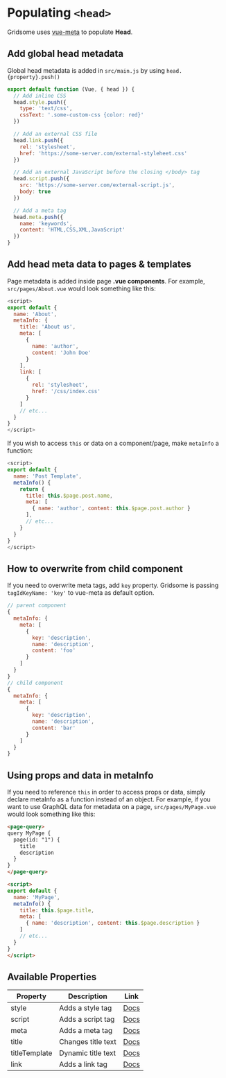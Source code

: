 # Populating `<head>`

Gridsome uses [vue-meta](https://github.com/nuxt/vue-meta) to populate **Head**.

## Add global head metadata

Global head metadata is added in `src/main.js` by using `head.{property}.push()`

```js
export default function (Vue, { head }) {
  // Add inline CSS
  head.style.push({
    type: 'text/css',
    cssText: '.some-custom-css {color: red}'
  })

  // Add an external CSS file
  head.link.push({
    rel: 'stylesheet',
    href: 'https://some-server.com/external-styleheet.css'
  })

  // Add an external JavaScript before the closing </body> tag
  head.script.push({
    src: 'https://some-server.com/external-script.js',
    body: true
  })

  // Add a meta tag
  head.meta.push({
    name: 'keywords',
    content: 'HTML,CSS,XML,JavaScript'
  })
}
```

## Add head meta data to pages & templates

Page metadata is added inside page **.vue components**.
For example, `src/pages/About.vue` would look something like this:

```js
<script>
export default {
  name: 'About',
  metaInfo: {
    title: 'About us',
    meta: [
      {
        name: 'author',
        content: 'John Doe'
      }
    ],
    link: [
      {
        rel: 'stylesheet',
        href: '/css/index.css'
      }
    ]
    // etc...
  }
}
</script>
```

If you wish to access `this` or data on a component/page, make `metaInfo` a function:

```js
<script>
export default {
  name: 'Post Template',
  metaInfo() {
    return {
      title: this.$page.post.name,
      meta: [
        { name: 'author', content: this.$page.post.author }
      ],
      // etc...
    }
  }
}
</script>
```

## How to overwrite from child component

If you need to overwrite meta tags, add `key` property.
Gridsome is passing `tagIdKeyName: 'key'` to vue-meta as default option.

```js
// parent component
{
  metaInfo: {
    meta: [
      {
        key: 'description',
        name: 'description',
        content: 'foo'
      }
    ]
  }
}
// child component
{
  metaInfo: {
    meta: [
      {
        key: 'description',
        name: 'description',
        content: 'bar'
      }
    ]
  }
}
```

## Using props and data in metaInfo

If you need to reference `this` in order to access props or data, simply declare metaInfo as a function instead of an object.
For example, if you want to use GraphQL data for metadata on a page, `src/pages/MyPage.vue` would look something like this:

```html
<page-query>
query MyPage {
  page(id: "1") {
    title
    description
  }
}
</page-query>

<script>
export default {
  name: 'MyPage',
  metaInfo() {
    title: this.$page.title,
    meta: [
      { name: 'description', content: this.$page.description }
    ]
    // etc...
  }
}
</script>
```

## Available Properties

|Property  | Description | Link
|----------|-------|---------------
|style | Adds a style tag |[Docs](https://vue-meta.nuxtjs.org/api/#style)
|script | Adds a script tag | [Docs](https://vue-meta.nuxtjs.org/api/#script)
|meta | Adds a meta tag | [Docs](https://vue-meta.nuxtjs.org/api/#meta)
|title | Changes title text | [Docs](https://vue-meta.nuxtjs.org/api/#title)
|titleTemplate | Dynamic title text | [Docs](https://vue-meta.nuxtjs.org/api/#titletemplate)
|link | Adds a link tag | [Docs](https://vue-meta.nuxtjs.org/api/#link)
